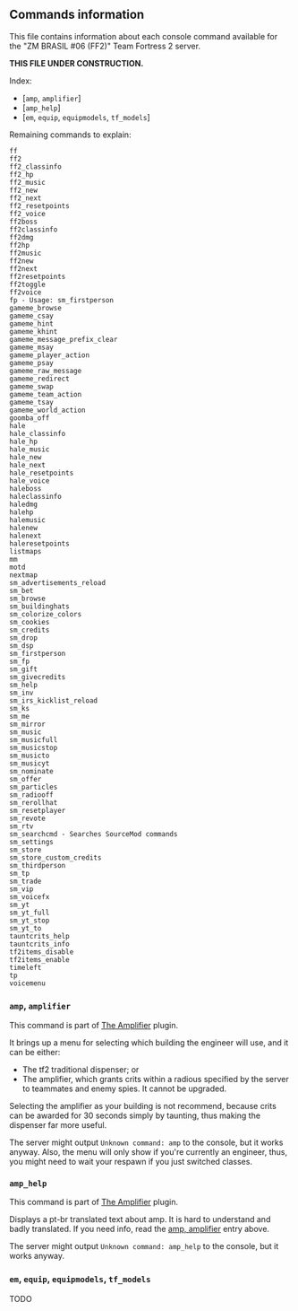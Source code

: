 ## Commands information
  This file contains information about each console command available for the
"ZM BRASIL #06 (FF2)" Team Fortress 2 server.

**THIS FILE UNDER CONSTRUCTION.**

Index:
 * [`amp`, `amplifier`]
 * [`amp_help`]
 * [`em`, `equip`, `equipmodels`, `tf_models`]

Remaining commands to explain:
```text
ff
ff2
ff2_classinfo
ff2_hp
ff2_music
ff2_new
ff2_next
ff2_resetpoints
ff2_voice
ff2boss
ff2classinfo
ff2dmg
ff2hp
ff2music
ff2new
ff2next
ff2resetpoints
ff2toggle
ff2voice
fp - Usage: sm_firstperson
gameme_browse
gameme_csay
gameme_hint
gameme_khint
gameme_message_prefix_clear
gameme_msay
gameme_player_action
gameme_psay
gameme_raw_message
gameme_redirect
gameme_swap
gameme_team_action
gameme_tsay
gameme_world_action
goomba_off
hale
hale_classinfo
hale_hp
hale_music
hale_new
hale_next
hale_resetpoints
hale_voice
haleboss
haleclassinfo
haledmg
halehp
halemusic
halenew
halenext
haleresetpoints
listmaps
mm
motd
nextmap
sm_advertisements_reload
sm_bet
sm_browse
sm_buildinghats
sm_colorize_colors
sm_cookies
sm_credits
sm_drop
sm_dsp
sm_firstperson
sm_fp
sm_gift
sm_givecredits
sm_help
sm_inv
sm_irs_kicklist_reload
sm_ks
sm_me
sm_mirror
sm_music
sm_musicfull
sm_musicstop
sm_musicto
sm_musicyt
sm_nominate
sm_offer
sm_particles
sm_radiooff
sm_rerollhat
sm_resetplayer
sm_revote
sm_rtv
sm_searchcmd - Searches SourceMod commands
sm_settings
sm_store
sm_store_custom_credits
sm_thirdperson
sm_tp
sm_trade
sm_vip
sm_voicefx
sm_yt
sm_yt_full
sm_yt_stop
sm_yt_to
tauntcrits_help
tauntcrits_info
tf2items_disable
tf2items_enable
timeleft
tp
voicemenu
```

### `amp`, `amplifier`
This command is part of [The Amplifier](https://forums.alliedmods.net/showthread.php?p=1179897) plugin.

It brings up a menu for selecting which building the engineer will use, and it can be either:
 * The tf2 traditional dispenser; or
 * The amplifier, which grants crits within a radious specified by the server to teammates and enemy spies. It cannot be upgraded.

  Selecting the amplifier as your building is not recommend, because crits can be
awarded for 30 seconds simply by taunting, thus making the dispenser far more useful.

  The server might output `Unknown command: amp` to the console, but it works anyway.
Also, the menu will only show if you're currently an engineer, thus, you might
need to wait your respawn if you just switched classes.

### `amp_help`
This command is part of [The Amplifier](https://forums.alliedmods.net/showthread.php?p=1179897) plugin.

  Displays a pt-br translated text about amp. It is hard to understand and badly
translated. If you need info, read the [amp, amplifier](#) entry above.

The server might output `Unknown command: amp_help` to the console, but it works anyway.

### `em`, `equip`, `equipmodels`, `tf_models`
TODO
